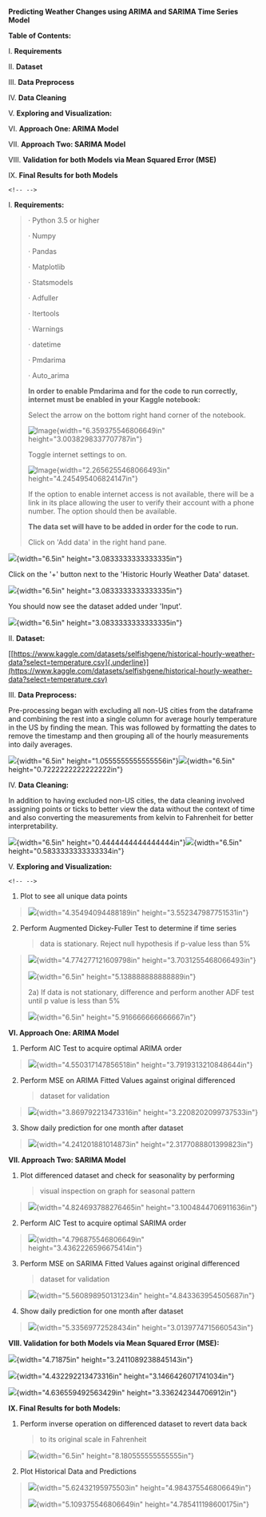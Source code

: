 **Predicting Weather Changes using ARIMA and SARIMA Time Series Model**

**Table of Contents:**

I.  **Requirements**

II. **Dataset**

III. **Data Preprocess**

IV. **Data Cleaning**

V.  **Exploring and Visualization:**

VI. **Approach One: ARIMA Model**

VII. **Approach Two: SARIMA Model**

VIII. **Validation for both Models via Mean Squared Error (MSE)**

IX. **Final Results for both Models**

```{=html}
<!-- -->
```
I.  **Requirements:**

> · Python 3.5 or higher
>
> · Numpy
>
> · Pandas
>
> · Matplotlib
>
> · Statsmodels
>
> · Adfuller
>
> · Itertools
>
> · Warnings
>
> · datetime
>
> · Pmdarima
>
> · Auto_arima
>
> **In order to enable Pmdarima and for the code to run correctly,
> internet must be enabled in your Kaggle notebook:**
>
> Select the arrow on the bottom right hand corner of the notebook.
>
> ![Image](vertopal_bc9332f911734173a0b0fae267ae236a/media/image24.png){width="6.359375546806649in"
> height="3.0038298337707787in"}
>
> Toggle internet settings to on.
>
> ![Image](vertopal_bc9332f911734173a0b0fae267ae236a/media/image19.png){width="2.2656255468066493in"
> height="4.245495406824147in"}
>
> If the option to enable internet access is not available, there will
> be a link in its place allowing the user to verify their account with
> a phone number. The option should then be available.
>
> **The data set will have to be added in order for the code to run.**
>
> Click on 'Add data' in the right hand pane.

![](vertopal_bc9332f911734173a0b0fae267ae236a/media/image23.png){width="6.5in"
height="3.0833333333333335in"}

Click on the '+' button next to the 'Historic Hourly Weather Data'
dataset.

![](vertopal_bc9332f911734173a0b0fae267ae236a/media/image26.png){width="6.5in"
height="3.0833333333333335in"}

You should now see the dataset added under 'Input'.

![](vertopal_bc9332f911734173a0b0fae267ae236a/media/image25.png){width="6.5in"
height="3.0833333333333335in"}

II. **Dataset:**

[[https://www.kaggle.com/datasets/selfishgene/historical-hourly-weather-data?select=temperature.csv]{.underline}](https://www.kaggle.com/datasets/selfishgene/historical-hourly-weather-data?select=temperature.csv)

III. **Data Preprocess:**

Pre-processing began with excluding all non-US cities from the dataframe
and combining the rest into a single column for average hourly
temperature in the US by finding the mean. This was followed by
formatting the dates to remove the timestamp and then grouping all of
the hourly measurements into daily averages.

![](vertopal_bc9332f911734173a0b0fae267ae236a/media/image10.png){width="6.5in"
height="1.0555555555555556in"}![](vertopal_bc9332f911734173a0b0fae267ae236a/media/image1.png){width="6.5in"
height="0.7222222222222222in"}

IV. **Data Cleaning:**

In addition to having excluded non-US cities, the data cleaning involved
assigning points or ticks to better view the data without the context of
time and also converting the measurements from kelvin to Fahrenheit for
better interpretability.

![](vertopal_bc9332f911734173a0b0fae267ae236a/media/image16.png){width="6.5in"
height="0.4444444444444444in"}![](vertopal_bc9332f911734173a0b0fae267ae236a/media/image5.png){width="6.5in"
height="0.5833333333333334in"}

V.  **Exploring and Visualization:**

```{=html}
<!-- -->
```
1)  Plot to see all unique data points

> ![](vertopal_bc9332f911734173a0b0fae267ae236a/media/image8.png){width="4.35494094488189in"
> height="3.552347987751531in"}

2)  Perform Augmented Dickey-Fuller Test to determine if time series
    > data is stationary. Reject null hypothesis if p-value less than 5%

> ![](vertopal_bc9332f911734173a0b0fae267ae236a/media/image15.png){width="4.774277121609798in"
> height="3.7031255468066493in"}
>
> ![](vertopal_bc9332f911734173a0b0fae267ae236a/media/image6.png){width="6.5in"
> height="5.138888888888889in"}
>
> 2a) If data is not stationary, difference and perform another ADF test
> until p value is less than 5%
>
> ![](vertopal_bc9332f911734173a0b0fae267ae236a/media/image22.png){width="6.5in"
> height="5.916666666666667in"}

**VI. Approach One: ARIMA Model**

1)  Perform AIC Test to acquire optimal ARIMA order

> ![](vertopal_bc9332f911734173a0b0fae267ae236a/media/image4.png){width="4.550317147856518in"
> height="3.7919313210848644in"}

2)  Perform MSE on ARIMA Fitted Values against original differenced
    > dataset for validation

> ![](vertopal_bc9332f911734173a0b0fae267ae236a/media/image11.png){width="3.869792213473316in"
> height="3.2208202099737533in"}

3)  Show daily prediction for one month after dataset

> ![](vertopal_bc9332f911734173a0b0fae267ae236a/media/image17.png){width="4.241201881014873in"
> height="2.3177088801399823in"}

**VII. Approach Two: SARIMA Model**

1)  Plot differenced dataset and check for seasonality by performing
    > visual inspection on graph for seasonal pattern

> ![](vertopal_bc9332f911734173a0b0fae267ae236a/media/image13.png){width="4.824693788276465in"
> height="3.1004844706911636in"}

2)  Perform AIC Test to acquire optimal SARIMA order

> ![](vertopal_bc9332f911734173a0b0fae267ae236a/media/image12.png){width="4.796875546806649in"
> height="3.4362226596675414in"}

3)  Perform MSE on SARIMA Fitted Values against original differenced
    > dataset for validation

> ![](vertopal_bc9332f911734173a0b0fae267ae236a/media/image14.png){width="5.560898950131234in"
> height="4.843363954505687in"}

4)  Show daily prediction for one month after dataset

> ![](vertopal_bc9332f911734173a0b0fae267ae236a/media/image3.png){width="5.33569772528434in"
> height="3.0139774715660543in"}

**VIII. Validation for both Models via Mean Squared Error (MSE):**

![](vertopal_bc9332f911734173a0b0fae267ae236a/media/image21.png){width="4.71875in"
height="3.2411089238845143in"}

![](vertopal_bc9332f911734173a0b0fae267ae236a/media/image9.png){width="4.432292213473316in"
height="3.1466426071741034in"}

![](vertopal_bc9332f911734173a0b0fae267ae236a/media/image7.png){width="4.636559492563429in"
height="3.336242344706912in"}

**IX. Final Results for both Models:**

1)  Perform inverse operation on differenced dataset to revert data back
    > to its original scale in Fahrenheit

> ![](vertopal_bc9332f911734173a0b0fae267ae236a/media/image18.png){width="6.5in"
> height="8.180555555555555in"}

2)  Plot Historical Data and Predictions

> ![](vertopal_bc9332f911734173a0b0fae267ae236a/media/image20.png){width="5.62432195975503in"
> height="4.984375546806649in"}
>
> ![](vertopal_bc9332f911734173a0b0fae267ae236a/media/image2.png){width="5.109375546806649in"
> height="4.785411198600175in"}
